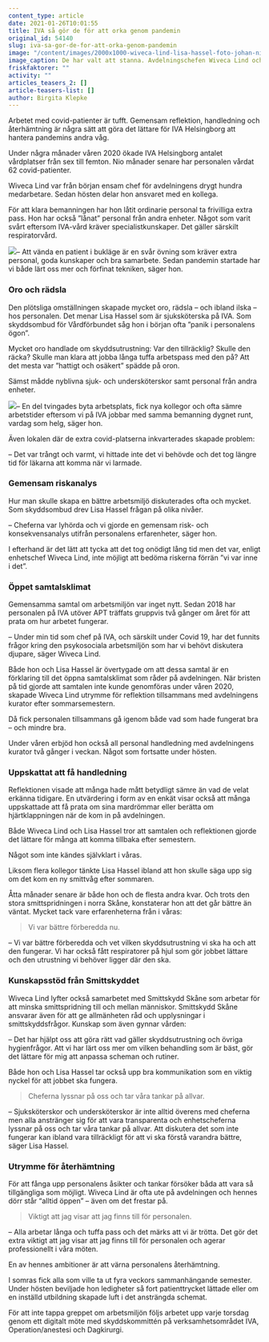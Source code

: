 ```yaml
---
content_type: article
date: 2021-01-26T10:01:55
title: IVA så gör de för att orka genom pandemin
original_id: 54140
slug: iva-sa-gor-de-for-att-orka-genom-pandemin
image: "/content/images/2000x1000-wiveca-lind-lisa-hassel-foto-johan-nilsson-tt.jpg"
image_caption: De har valt att stanna. Avdelningschefen Wiveca Lind och skyddsombudet Lisa Hassel på IVA i Helsingborg har samarbetat genom hela pandemin för att skapa en rimlig arbetsmiljö för personalen.
friskfaktorer: ""
activity: ""
articles_teasers_2: []
article-teasers-list: []
author: Birgita Klepke
---
```


Arbetet med covid-patienter är tufft. Gemensam reflektion, handledning och återhämtning är några sätt att göra det lättare för IVA Helsingborg att hantera pandemins andra våg.

Under några månader våren 2020 ökade IVA Helsingborg antalet vårdplatser från sex till femton. Nio månader senare har personalen vårdat 62 covid-patienter.

Wiveca Lind var från början ensam chef för avdelningens drygt hundra medarbetare. Sedan hösten delar hon ansvaret med en kollega.

För att klara bemanningen har hon låtit ordinarie personal ta frivilliga extra pass. Hon har också ”lånat” personal från andra enheter. Något som varit svårt eftersom IVA-vård kräver specialistkunskaper. Det gäller särskilt respiratorvård.

[![](https://www.suntarbetsliv.se/wp-content/uploads/2021/01/200x220-wiveca-lind-foto-johan-nilsson-tt.jpg)](https://www.suntarbetsliv.se/wp-content/uploads/2021/01/200x220-wiveca-lind-foto-johan-nilsson-tt.jpg)– Att vända en patient i bukläge är en svår övning som kräver extra personal, goda kunskaper och bra samarbete. Sedan pandemin startade har vi både lärt oss mer och förfinat tekniken, säger hon.

### Oro och rädsla

Den plötsliga omställningen skapade mycket oro, rädsla – och ibland ilska – hos personalen. Det menar Lisa Hassel som är sjuksköterska på IVA. Som skyddsombud för Vårdförbundet såg hon i början ofta ”panik i personalens ögon”.

Mycket oro handlade om skyddsutrustning: Var den tillräcklig? Skulle den räcka? Skulle man klara att jobba långa tuffa arbetspass med den på? Att det mesta var ”hattigt och osäkert” spädde på oron.

Sämst mådde nyblivna sjuk- och undersköterskor samt personal från andra enheter.

[![](https://www.suntarbetsliv.se/wp-content/uploads/2021/01/200x220-lisa-hassel-foto-johan-nilsson-tt.jpg)](https://www.suntarbetsliv.se/wp-content/uploads/2021/01/200x220-lisa-hassel-foto-johan-nilsson-tt.jpg)– En del tvingades byta arbetsplats, fick nya kollegor och ofta sämre arbetstider eftersom vi på IVA jobbar med samma bemanning dygnet runt, vardag som helg, säger hon.

Även lokalen där de extra covid-platserna inkvarterades skapade problem:

– Det var trångt och varmt, vi hittade inte det vi behövde och det tog längre tid för läkarna att komma när vi larmade.

### Gemensam riskanalys

Hur man skulle skapa en bättre arbetsmiljö diskuterades ofta och mycket. Som skyddsombud drev Lisa Hassel frågan på olika nivåer.

– Cheferna var lyhörda och vi gjorde en gemensam risk- och konsekvensanalys utifrån personalens erfarenheter, säger hon.

I efterhand är det lätt att tycka att det tog onödigt lång tid men det var, enligt enhetschef Wiveca Lind, inte möjligt att bedöma riskerna förrän ”vi var inne i det”.

### Öppet samtalsklimat

Gemensamma samtal om arbetsmiljön var inget nytt. Sedan 2018 har personalen på IVA utöver APT träffats gruppvis två gånger om året för att prata om hur arbetet fungerar.

– Under min tid som chef på IVA, och särskilt under Covid 19, har det funnits frågor kring den psykosociala arbetsmiljön som har vi behövt diskutera djupare, säger Wiveca Lind.

Både hon och Lisa Hassel är övertygade om att dessa samtal är en förklaring till det öppna samtalsklimat som råder på avdelningen. När bristen på tid gjorde att samtalen inte kunde genomföras under våren 2020, skapade Wiveca Lind utrymme för reflektion tillsammans med avdelningens kurator efter sommarsemestern.

Då fick personalen tillsammans gå igenom både vad som hade fungerat bra – och mindre bra.

Under våren erbjöd hon också all personal handledning med avdelningens kurator två gånger i veckan. Något som fortsatte under hösten.

### Uppskattat att få handledning

Reflektionen visade att många hade mått betydligt sämre än vad de velat erkänna tidigare. En utvärdering i form av en enkät visar också att många uppskattade att få prata om sina mardrömmar eller berätta om hjärtklappningen när de kom in på avdelningen.

Både Wiveca Lind och Lisa Hassel tror att samtalen och reflektionen gjorde det lättare för många att komma tillbaka efter semestern.

Något som inte kändes självklart i våras.

Liksom flera kollegor tänkte Lisa Hassel ibland att hon skulle säga upp sig om det kom en ny smittvåg efter sommaren.

Åtta månader senare är både hon och de flesta andra kvar. Och trots den stora smittspridningen i norra Skåne, konstaterar hon att det går bättre än väntat. Mycket tack vare erfarenheterna från i våras:

> Vi var bättre förberedda nu.

– Vi var bättre förberedda och vet vilken skyddsutrustning vi ska ha och att den fungerar. Vi har också fått respiratorer på hjul som gör jobbet lättare och den utrustning vi behöver ligger där den ska.

### Kunskapsstöd från Smittskyddet

Wiveca Lind lyfter också samarbetet med Smittskydd Skåne som arbetar för att minska smittspridning till och mellan människor. Smittskydd Skåne ansvarar även för att ge allmänheten råd och upplysningar i smittskyddsfrågor. Kunskap som även gynnar vården:

– Det har hjälpt oss att göra rätt vad gäller skyddsutrustning och övriga hygienfrågor. Att vi har lärt oss mer om vilken behandling som är bäst, gör det lättare för mig att anpassa scheman och rutiner.

Både hon och Lisa Hassel tar också upp bra kommunikation som en viktig nyckel för att jobbet ska fungera.

> Cheferna lyssnar på oss och tar våra tankar på allvar.

– Sjuksköterskor och undersköterskor är inte alltid överens med cheferna men alla anstränger sig för att vara transparenta och enhetscheferna lyssnar på oss och tar våra tankar på allvar. Att diskutera det som inte fungerar kan ibland vara tillräckligt för att vi ska förstå varandra bättre, säger Lisa Hassel.

### Utrymme för återhämtning

För att fånga upp personalens åsikter och tankar försöker båda att vara så tillgängliga som möjligt. Wiveca Lind är ofta ute på avdelningen och hennes dörr står “alltid öppen” – även om det frestar på.

> Viktigt att jag visar att jag finns till för personalen.

– Alla arbetar långa och tuffa pass och det märks att vi är trötta. Det gör det extra viktigt att jag visar att jag finns till för personalen och agerar professionellt i våra möten.

En av hennes ambitioner är att värna personalens återhämtning.

I somras fick alla som ville ta ut fyra veckors sammanhängande semester. Under hösten beviljade hon ledigheter så fort patienttrycket lättade eller om en inställd utbildning skapade luft i det ansträngda schemat.

För att inte tappa greppet om arbetsmiljön följs arbetet upp varje torsdag genom ett digitalt möte med skyddskommittén på verksamhetsområdet IVA, Operation/anestesi och Dagkirurgi.
